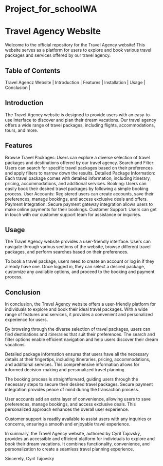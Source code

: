 # Project_for_schoolWA
# Travel Agency Website

Welcome to the official repository for the Travel Agency website! This website serves as a platform for users to explore and book various travel packages and services offered by our travel agency.

## Table of Contents

Travel Agencz Website | 
Introduction |
Features |
Installation |
Usage |
Conclusion |

## Introduction

The Travel Agency website is designed to provide users with an easy-to-use interface to discover and plan their dream vacations. Our travel agency offers a wide range of travel packages, including flights, accommodations, tours, and more.

## Features

Browse Travel Packages: Users can explore a diverse selection of travel packages and destinations offered by our travel agency.
Search and Filter: Users can search for specific travel packages based on their preferences and apply filters to narrow down the results.
Detailed Package Information: Each travel package comes with detailed information, including itinerary, pricing, accommodations, and additional services.
Booking: Users can easily book their desired travel packages by following a simple booking process.
User Accounts: Registered users can create accounts, save their preferences, manage bookings, and access exclusive deals and offers.
Payment Integration: Secure payment gateway integration allows users to make online payments for their bookings.
Customer Support: Users can get in touch with our customer support team for assistance or inquiries.

## Usage

The Travel Agency website provides a user-friendly interface. Users can navigate through various sections of the website, browse different travel packages, and perform searches based on their preferences.

To book a travel package, users need to create an account or log in if they already have one. Once logged in, they can select a desired package, customize any available options, and proceed to the booking and payment process.

## Conclusion

In conclusion, the Travel Agency website offers a user-friendly platform for individuals to explore and book their ideal travel packages. With a wide range of features and services, it provides a convenient and personalized experience for users.

By browsing through the diverse selection of travel packages, users can find destinations and itineraries that suit their preferences. The search and filter options enable efficient navigation and help users discover their dream vacations.

Detailed package information ensures that users have all the necessary details at their fingertips, including itineraries, pricing, accommodations, and additional services. This comprehensive information allows for informed decision-making and personalized travel planning.

The booking process is straightforward, guiding users through the necessary steps to secure their desired travel packages. Secure payment integration provides peace of mind during the transaction process.

User accounts add an extra layer of convenience, allowing users to save preferences, manage bookings, and access exclusive deals. This personalized approach enhances the overall user experience.

Customer support is readily available to assist users with any inquiries or concerns, ensuring a smooth and enjoyable travel experience.

In summary, the Travel Agency website, authored by Cyril Tajovský, provides an accessible and efficient platform for individuals to explore and book their dream vacations. It combines functionality, convenience, and personalization to create a seamless travel planning experience.

Sincerely,
Cyril Tajovský


